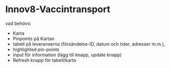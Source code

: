 # Innov8-Vaccintransport
vad behövs: 
* Karta 
* Pinpoints på Kartan
* tabell på leveranserna (försändelse-ID, datum och tider, adresser m.m.),  
* highlighted pin-points 
* input för information (lägg till knapp, update knapp) 
* Refresh knapp för tabell/karta 